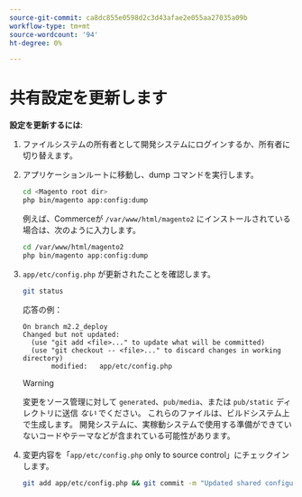 ```yaml
---
source-git-commit: ca8dc855e0598d2c3d43afae2e055aa27035a09b
workflow-type: tm+mt
source-wordcount: '94'
ht-degree: 0%

---
```

# 共有設定を更新します

**設定を更新するには**:

1. ファイルシステムの所有者として開発システムにログインするか、所有者に切り替えます。

1. アプリケーションルートに移動し、dump コマンドを実行します。

   ```bash
   cd <Magento root dir>
   php bin/magento app:config:dump
   ```

   例えば、Commerceが `/var/www/html/magento2` にインストールされている場合は、次のように入力します。

   ```bash
   cd /var/www/html/magento2
   php bin/magento app:config:dump
   ```

1. `app/etc/config.php` が更新されたことを確認します。

   ```bash
   git status
   ```

   応答の例：

   ```
   On branch m2.2_deploy
   Changed but not updated:
     (use "git add <file>..." to update what will be committed)
     (use "git checkout -- <file>..." to discard changes in working directory)
          modified:   app/etc/config.php
   ```

   >[!WARNING]
   >
   >変更をソース管理に対して `generated`、`pub/media`、または `pub/static` ディレクトリに送信 _ない_ でください。 これらのファイルは、ビルドシステム上で生成します。 開発システムに、実稼動システムで使用する準備ができていないコードやテーマなどが含まれている可能性があります。

1. 変更内容を「`app/etc/config.php` only to source control」にチェックインします。

   ```bash
   git add app/etc/config.php && git commit -m "Updated shared configuration" && git push mconfig m2.2_deploy
   ```
